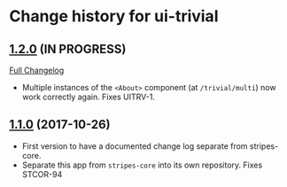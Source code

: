 # Change history for ui-trivial

## [1.2.0](https://github.com/folio-org/ui-trivial/tree/v1.2.0) (IN PROGRESS)
[Full Changelog](https://github.com/folio-org/ui-trivial/compare/v1.1.0...v1.2.0)

* Multiple instances of the `<About>` component (at `/trivial/multi`) now work correctly again. Fixes UITRV-1.

## [1.1.0](https://github.com/folio-org/ui-trivial/tree/v1.1.0) (2017-10-26)

* First version to have a documented change log separate from stripes-core.
* Separate this app from `stripes-core` into its own repository. Fixes STCOR-94
